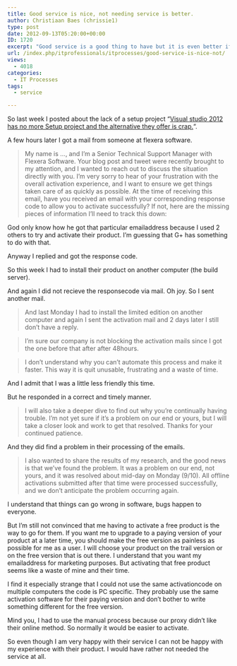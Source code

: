 ```yaml
---
title: Good service is nice, not needing service is better.
author: Christiaan Baes (chrissie1)
type: post
date: 2012-09-13T05:20:00+00:00
ID: 1720
excerpt: "Good service is a good thing to have but it is even better if your customers don't need any service and your product just works."
url: /index.php/itprofessionals/itprocesses/good-service-is-nice-not/
views:
  - 4018
categories:
  - IT Processes
tags:
  - service

---
```

So last week I posted about the lack of a setup project &#8220;[Visual studio 2012 has no more Setup project and the alternative they offer is crap.][1]&#8220;. 

A few hours later I got a mail from someone at flexera software.

> My name is &#8230;, and I’m a Senior Technical Support Manager with Flexera Software. Your blog post and tweet were recently brought to my attention, and I wanted to reach out to discuss the situation directly with you. I’m very sorry to hear of your frustration with the overall activation experience, and I want to ensure we get things taken care of as quickly as possible. At the time of receiving this email, have you received an email with your corresponding response code to allow you to activate successfully? If not, here are the missing pieces of information I’ll need to track this down:

God only know how he got that particular emailaddress because I used 2 others to try and activate their product. I&#8217;m guessing that G+ has something to do with that. 

Anyway I replied and got the response code.

So this week I had to install their product on another computer (the build server).

And again I did not recieve the responsecode via mail. Oh joy. So I sent another mail.

> And last Monday I had to install the limited edition on another computer and again I sent the activation mail and 2 days later I still don&#8217;t have a reply.
  
> I&#8217;m sure our company is not blocking the activation mails since I got the one before that after after 48hours.
  
> I don&#8217;t understand why you can&#8217;t automate this process and make it faster. This way it is quit unusable, frustrating and a waste of time.

And I admit that I was a little less friendly this time. 

But he responded in a correct and timely manner.

> I will also take a deeper dive to find out why you’re continually having trouble. I’m not yet sure if it’s a problem on our end or yours, but I will take a closer look and work to get that resolved. Thanks for your continued patience.

And they did find a problem in their processing of the emails.

> I also wanted to share the results of my research, and the good news is that we’ve found the problem. It was a problem on our end, not yours, and it was resolved about mid-day on Monday (9/10). All offline activations submitted after that time were processed successfully, and we don’t anticipate the problem occurring again.

I understand that things can go wrong in software, bugs happen to everyone.

But I&#8217;m still not convinced that me having to activate a free product is the way to go for them. If you want me to upgrade to a paying version of your product at a later time, you should make the free version as painless as possible for me as a user. I will choose your product on the trail version or on the free version that is out there. I understand that you want my emailaddress for marketing purposes. But activating that free product seems like a waste of mine and their time. 

I find it especially strange that I could not use the same activationcode on multiple computers the code is PC specific. They probably use the same activation software for their paying version and don&#8217;t bother to write something different for the free version. 

Mind you, I had to use the manual process because our proxy didn&#8217;t like their online method. So normally it would be easier to activate. 

So even though I am very happy with their service I can not be happy with my experience with their product. I would have rather not needed the service at all.

 [1]: /index.php/DesktopDev/MSTech/visual-studio-2012-has-no